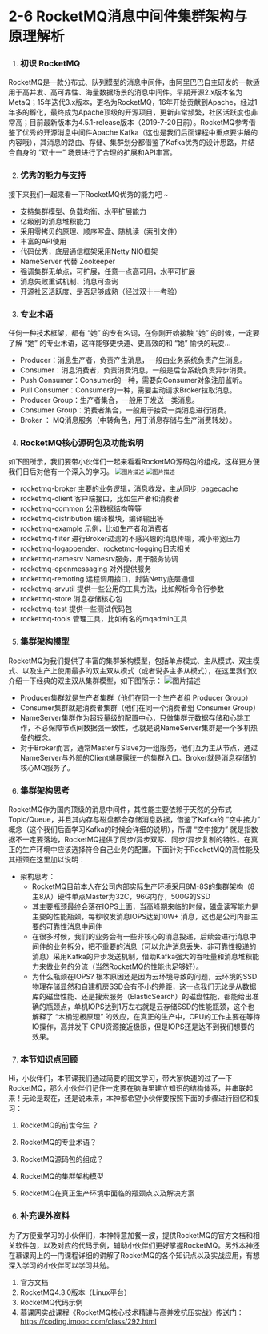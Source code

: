 # 2-6 RocketMQ消息中间件集群架构与原理解析

1. ### 初识 RocketMQ

RocketMQ是一款分布式、队列模型的消息中间件，由阿里巴巴自主研发的一款适用于高并发、高可靠性、海量数据场景的消息中间件。早期开源2.x版本名为MetaQ；15年迭代3.x版本，更名为RocketMQ，16年开始贡献到Apache，经过1年多的孵化，最终成为Apache顶级的开源项目，更新非常频繁，社区活跃度也非常高；目前最新版本为4.5.1-release版本（2019-7-20日前）。RocketMQ参考借鉴了优秀的开源消息中间件Apache Kafka（这也是我们后面课程中重点要讲解的内容哦），其消息的路由、存储、集群划分都借鉴了Kafka优秀的设计思路，并结合自身的 “双十一” 场景进行了合理的扩展和API丰富。

2. ### 优秀的能力与支持

接下来我们一起来看一下RocketMQ优秀的能力吧 ~

- 支持集群模型、负载均衡、水平扩展能力
- 亿级别的消息堆积能力
- 采用零拷贝的原理、顺序写盘、随机读（索引文件）
- 丰富的API使用
- 代码优秀，底层通信框架采用Netty NIO框架
- NameServer 代替 Zookeeper
- 强调集群无单点，可扩展，任意一点高可用，水平可扩展
- 消息失败重试机制、消息可查询
- 开源社区活跃度、是否足够成熟（经过双十一考验）

3. ### 专业术语

任何一种技术框架，都有 “她” 的专有名词，在你刚开始接触 “她” 的时候，一定要了解 “她” 的专业术语，这样能够更快速、更高效的和 “她” 愉快的玩耍…

- Producer：消息生产者，负责产生消息，一般由业务系统负责产生消息。
- Consumer：消息消费者，负责消费消息，一般是后台系统负责异步消费。
- Push Consumer：Consumer的一种，需要向Consumer对象注册监听。
- Pull Consumer：Consumer的一种，需要主动请求Broker拉取消息。
- Producer Group：生产者集合，一般用于发送一类消息。
- Consumer Group：消费者集合，一般用于接受一类消息进行消费。
- Broker ： MQ消息服务（中转角色，用于消息存储与生产消费转发）。

4. ### RocketMQ核心源码包及功能说明

如下图所示，我们要带小伙伴们一起来看看RocketMQ源码包的组成，这样更方便我们日后对他有一个深入的学习。
<img src="https://tva1.sinaimg.cn/large/00831rSTgy1gd6hc1xm3cj309h07c0u5.jpg" alt="图片描述" style="zoom:80%;" />
<img src="https://tva1.sinaimg.cn/large/00831rSTgy1gd6hcsl5srj309g07mwfr.jpg" alt="图片描述" style="zoom:80%;" />

- rocketmq-broker 主要的业务逻辑，消息收发，主从同步, pagecache
- rocketmq-client 客户端接口，比如生产者和消费者
- rocketmq-common 公用数据结构等等
- rocketmq-distribution 编译模块，编译输出等
- rocketmq-example 示例，比如生产者和消费者
- rocketmq-fliter 进行Broker过滤的不感兴趣的消息传输，减小带宽压力
- rocketmq-logappender、rocketmq-logging日志相关
- rocketmq-namesrv Namesrv服务，用于服务协调
- rocketmq-openmessaging 对外提供服务
- rocketmq-remoting 远程调用接口，封装Netty底层通信
- rocketmq-srvutil 提供一些公用的工具方法，比如解析命令行参数
- rocketmq-store 消息存储核心包
- rocketmq-test 提供一些测试代码包
- rocketmq-tools 管理工具，比如有名的mqadmin工具

5. ### 集群架构模型

RocketMQ为我们提供了丰富的集群架构模型，包括单点模式、主从模式、双主模式、以及生产上使用最多的双主双从模式（或者说多主多从模式），在这里我们仅介绍一下经典的双主双从集群模型，如下图所示：
<img src="https://tva1.sinaimg.cn/large/00831rSTgy1gd6hdgedwtj30nq0alac3.jpg" alt="图片描述" style="zoom:100%;" />

- Producer集群就是生产者集群（他们在同一个生产者组 Producer Group）
- Consumer集群就是消费者集群（他们在同一个消费者组 Consumer Group）
- NameServer集群作为超轻量级的配置中心，只做集群元数据存储和心跳工作，不必保障节点间数据强一致性，也就是说NameServer集群是一个多机热备的概念。
- 对于Broker而言，通常Master与Slave为一组服务，他们互为主从节点，通过NameServer与外部的Client端暴露统一的集群入口。Broker就是消息存储的核心MQ服务了。

6. ### 集群架构思考

RocketMQ作为国内顶级的消息中间件，其性能主要依赖于天然的分布式Topic/Queue，并且其内存与磁盘都会存储消息数据，借鉴了Kafka的 “空中接力” 概念（这个我们后面学习Kafka的时候会详细的说明），所谓 “空中接力” 就是指数据不一定要落地，RocketMQ提供了同步/异步双写、同步/异步复制的特性。在真正的生产环境中应该选择符合自己业务的配置。下面针对于RocketMQ的高性能及其瓶颈在这里加以说明：

- 架构思考：
  - RocketMQ目前本人在公司内部实际生产环境采用8M-8S的集群架构（8主8从）硬件单点Master为32C，96G内存，500G的SSD
  - 其主要瓶颈最终会落在IOPS上面，当高峰期来临的时候，磁盘读写能力是主要的性能瓶颈，每秒收发消息IOPS达到10W+ 消息，这也是公司内部主要的可靠性消息中间件
  - 在很多时候，我们的业务会有一些非核心的消息投递，后续会进行消息中间件的业务拆分，把不重要的消息（可以允许消息丢失、非可靠性投递的消息）采用Kafka的异步发送机制，借助Kafka强大的吞吐量和消息堆积能力来做业务的分流（当然RocketMQ的性能也足够好）。
  - 为什么瓶颈在IOPS? 根本原因还是因为云环境导致的问题，云环境的SSD物理存储显然和自建机房SSD会有不小的差距，这一点我们无论是从数据库的磁盘性能、还是搜索服务（ElasticSearch）的磁盘性能，都能给出准确的瓶颈点，单机IOPS达到1万左右就是云存储SSD的性能瓶颈，这个也解释了 “木桶短板原理” 的效应，在真正的生产中，CPU的工作主要在等待IO操作，高并发下 CPU资源接近极限，但是IOPS还是达不到我们想要的效果。

7. ### 本节知识点回顾

Hi，小伙伴们，本节课我们通过简要的图文学习，带大家快速的过了一下RocketMQ，那么小伙伴们记住一定要在脑海里建立知识的结构体系，并串联起来！无论是现在，还是说未来，本神都希望小伙伴要按照下面的步骤进行回忆和复习：

1. RocketMQ的前世今生 ？
2. RocketMQ的专业术语？
3. RocketMQ源码包的组成？
4. RocketMQ的集群架构模型
5. RocketMQ在真正生产环境中面临的瓶颈点以及解决方案


8. ### 补充课外资料

为了方便爱学习的小伙伴们，本神特意加餐一波，提供RocketMQ的官方文档和相关软件包，以及对应的代码示例，辅助小伙伴们更好掌握RocketMQ。另外本神还在慕课网上的一门课程详细的讲解了RocketMQ的各个知识点以及实战应用，有想深入学习的小伙伴可以学习共勉。

1. 官方文档
2. RocketMQ4.3.0版本（Linux平台）
3. RocketMQ代码示例
4. 慕课网实战课程《RocketMQ核心技术精讲与高并发抗压实战》传送门：https://coding.imooc.com/class/292.html
